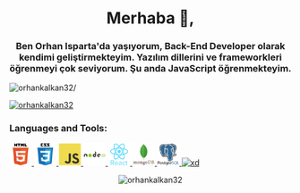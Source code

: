 <h1 align="center">Merhaba 👋,</h1>
<h3 align="center">Ben Orhan Isparta'da yaşıyorum, Back-End Developer olarak kendimi geliştirmekteyim. Yazılım dillerini ve frameworkleri öğrenmeyi çok seviyorum. Şu anda JavaScript öğrenmekteyim.</h3>

<p align="left"> <img src=https://komarev.com/ghpvc/?username=orhankalkan32 alt=orhankalkan32/> </p>

<p align="left"> <a href="https://twitter.com/orhankalkan32" target="blank"><img src="https://img.shields.io/twitter/follow/orhankalkan32?logo=twitter&style=for-the-badge" alt="orhankalkan32" /></a> </p>

<h3 align="left">Languages and Tools:</h3>
<p align="left">
    <a href="https://www.w3.org/html/" target="_blank"> <img
            src="https://raw.githubusercontent.com/devicons/devicon/master/icons/html5/html5-original-wordmark.svg"
            alt="html5" width="40" height="40" /> </a>
    <a href="https://www.w3schools.com/css/" target="_blank"> <img
            src="https://raw.githubusercontent.com/devicons/devicon/master/icons/css3/css3-original-wordmark.svg"
            alt="css3" width="40" height="40" /> </a>
    <a href="https://developer.mozilla.org/en-US/docs/Web/JavaScript" target="_blank"> <img
            src="https://raw.githubusercontent.com/devicons/devicon/master/icons/javascript/javascript-original.svg"
            alt="javascript" width="40" height="40" /> </a>
    <a href="https://nodejs.org" target="_blank"> <img
            src="https://raw.githubusercontent.com/devicons/devicon/master/icons/nodejs/nodejs-original-wordmark.svg"
            alt="nodejs" width="40" height="40" /> </a>
    <a href="https://reactjs.org/" target="_blank"> <img
            src="https://raw.githubusercontent.com/devicons/devicon/master/icons/react/react-original-wordmark.svg"
            alt="react" width="40" height="40" /> </a>
    <a href="https://www.mongodb.com/" target="_blank"> <img
            src="https://raw.githubusercontent.com/devicons/devicon/master/icons/mongodb/mongodb-original-wordmark.svg"
            alt="mongodb" width="40" height="40" /> </a>
    <a href="https://www.postgresql.org" target="_blank"> <img
            src="https://raw.githubusercontent.com/devicons/devicon/master/icons/postgresql/postgresql-original-wordmark.svg"
            alt="postgresql" width="40" height="40" /> </a>
    <a href="https://www.adobe.com/products/photoshop.html" target="_blank"> <img
            src="https://cdn.worldvectorlogo.com/logos/photoshop-cc-4.svg" alt="xd" width="40" height="40" /> </a>
</p>

<p align="center"> <img src=https://github-readme-stats.vercel.app/api?username=orhankalkan32&show_icons=true&theme=radical alt=orhankalkan32 /> </p>
